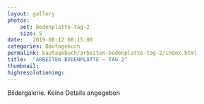```yaml
---
layout: gallery
photos:
    set: bodenplatte-tag-2
    size: 5
date:   2019-08-12 08:15:00
categories: Bautagebuch
permalink: bautagebuch/arbeiten-bodenplatte-tag-2/index.html
title:  "ARBEITEN BODENPLATTE – TAG 2"
thumbnail: 
highresolutionimg: 
---
```

Bildergalerie. Keine Details angegeben
